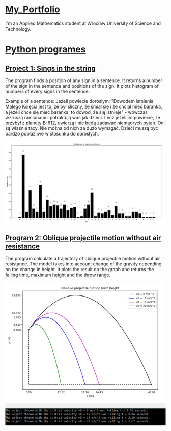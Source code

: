# [My_Portfolio](https://github.com/JuneMaths)
I'm an Applied Mathematics student at Wrocław University of Science and Technology. 

# [Python programes](https://github.com/JuneMaths/Python-programs)

## [Project 1: Sings in the string](https://github.com/JuneMaths/Python-programs/blob/main/place_of_sign_in_string.py)
The program finds a position of any sign in a sentence. 
It returns a number of the sign in the sentence and positions of the sign.
It plots histogram of numbers of every signs in the sentence. 

Example of a sentence:
Jeżeli powiecie dorosłym: "Dowodem istnienia Małego Księcia jest to, że był śliczny, że śmiał się i że chciał mieć baranka, a jeżeli chce się mieć baranka, to dowód, że się istnieje" - wówczas wzruszą ramionami i potraktują was jak dzieci. Lecz jeżeli im powiecie, że przybył z planety B-612, uwierzą i nie będą zadawać niemądrych pytań. Oni są właśnie tacy. Nie można od nich za dużo wymagać. Dzieci muszą być bardzo pobłażliwe w stosunku do dorosłych. 

![Output Histogram](little_prince_sign_histogram.PNG)


## [Program 2: Oblique projectile motion without air resistance](https://github.com/JuneMaths/Python-programs/blob/main/oblique_projectile_motion.py)
The program calculate a trajectory of oblique projectile motion without air resistance. The model takes into account change of the gravity depending on the change in height. It plots the result on the graph and returns the falling time, maximum height and the throw range.

![Output Histogram](oblique_projectile_motion.PNG)
